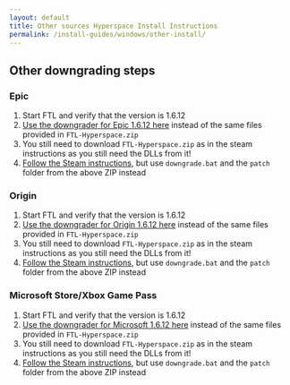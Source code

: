 ```yaml
---
layout: default
title: Other sources Hyperspace Install Instructions
permalink: /install-guides/windows/other-install/
---
```


## Other downgrading steps

### Epic
1. Start FTL and verify that the version is 1.6.12
2. [Use the downgrader for Epic 1.6.12 here](https://drive.google.com/file/d/1wM4Lb1ADy3PHay5sNuWpQOTnWbpIOGQ1/view?usp=sharing) instead of the same files provided in `FTL-Hyperspace.zip`
3. You still need to download `FTL-Hyperspace.zip` as in the steam instructions as you still need the DLLs from it!
4. [Follow the Steam instructions](/install-guides/windows/steam-install), but use `downgrade.bat` and the `patch` folder from the above ZIP instead

### Origin
1. Start FTL and verify that the version is 1.6.12
2. [Use the downgrader for Origin 1.6.12 here](https://drive.google.com/file/d/1GTxiidyp0o5D1HBMrT0XprstVmPwvuqo/view?usp=sharing) instead of the same files provided in `FTL-Hyperspace.zip`
3. You still need to download `FTL-Hyperspace.zip` as in the steam instructions as you still need the DLLs from it!
4. [Follow the Steam instructions](/install-guides/windows/steam-install), but use `downgrade.bat` and the `patch` folder from the above ZIP instead

### Microsoft Store/Xbox Game Pass
1. Start FTL and verify that the version is 1.6.12
2. [Use the downgrader for Microsoft 1.6.12 here](https://drive.google.com/file/d/18tnHl85Ll36gBMcGGCbzu1LQZJ8QBiA0/view?usp=sharing) instead of the same files provided in `FTL-Hyperspace.zip`
3. You still need to download `FTL-Hyperspace.zip` as in the steam instructions as you still need the DLLs from it!
4. [Follow the Steam instructions](/install-guides/windows/steam-install), but use `downgrade.bat` and the `patch` folder from the above ZIP instead
